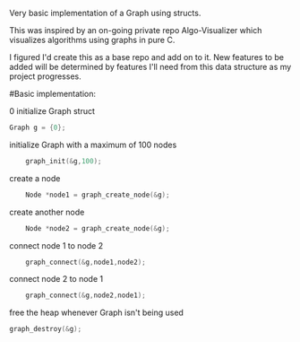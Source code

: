 Very basic implementation of a Graph using structs. 

This was inspired by an on-going private repo Algo-Visualizer which visualizes algorithms using graphs in pure C.

I figured I'd create this as a base repo and add on to it. New features to be added will be determined by features I'll need from this data structure as my project progresses.

#Basic implementation:

0 initialize Graph struct
```C
Graph g = {0};
```
initialize Graph with a maximum of 100 nodes
```C
    graph_init(&g,100);
```
create a node
```C
    Node *node1 = graph_create_node(&g);
```
create another node
```C
    Node *node2 = graph_create_node(&g);
```
connect node 1 to node 2
```C
    graph_connect(&g,node1,node2);
```
connect node 2 to node 1
```C
    graph_connect(&g,node2,node1);
```
free the heap whenever Graph isn't being used
```C
graph_destroy(&g);
```
